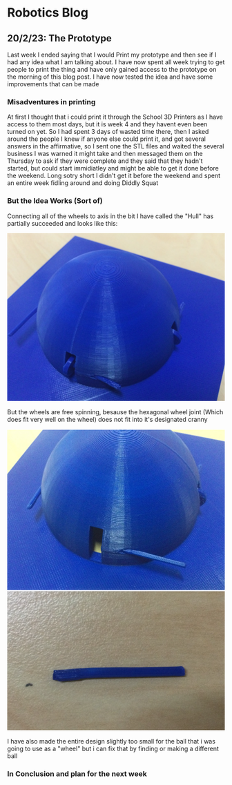 # Robotics Blog

## 20/2/23: The Prototype

Last week I ended saying that I would Print my prototype and then see if I had any idea what I am talking about. I have now spent all week trying to get people to print the thing and have only gained access to the prototype on the morning of this blog post. I have now tested the idea and have some improvements that can be made

### Misadventures in printing

At first I thought that i could print it through the School 3D Printers as I have access to them most days, but it is week 4 and they havent even been turned on yet. So I had spent 3 days of wasted time there, then I asked around the people I knew if anyone else could print it, and got several answers in the affirmative, so I sent one the STL files and waited the several business I was warned it might take and then messaged them on the Thursday to ask if they were complete and they said that they hadn't started, but could start immidiatley and might be able to get it done before the weekend. Long sotry short I didn't get it before the weekend and spent an entire week fidling around and doing Diddly Squat

### But the Idea Works (Sort of) 

Connecting all of the wheels to axis in the bit I have called the "Hull" has partially succeeded and looks like this:

<img src="../Images/Blue Hull.png" width=800px alt="Images/hull.png">

But the wheels are free spinning, besause the hexagonal wheel joint (Which does fit very well on the wheel) does not fit into it's designated cranny

<img src="../Images/Blue Hull Axel.png" width=800px alt="Images/bad axel.png"><img src="../Images/Blue Axel.png" width=800px alt="Images/Wheel together.png">



I have also made the entire design slightly too small for the ball that i was going to use as a "wheel" but i can fix that by finding or making a different ball

### In Conclusion and plan for the next week

